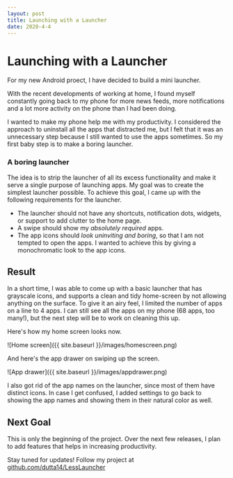 ```yaml
---
layout: post
title: Launching with a Launcher
date: 2020-4-4
---
```


# Launching with a Launcher

For my new Android proect, I have decided to build a mini launcher. 

With the recent developments of working at home, I found myself constantly going back to my phone for more news feeds, more notifications and a lot more activity on the phone than I had been doing. 

I wanted to make my phone help me with my productivity. I considered the approach to uninstall all the apps that distracted me, but I felt that it was an unnecessary step because I still wanted to use the apps sometimes. So my first baby step is to make a boring launcher.

### A boring launcher

The idea is to strip the launcher of all its excess functionality and make it serve a single purpose of launching apps. My goal was to create the simplest launcher possible. To achieve this goal, I came up with the following requirements for the launcher. 

* The launcher should not have any shortcuts, notification dots, widgets, or support to add clutter to the home page.
* A swipe should show my *absolutely required* apps.
* The app icons should *look uninviting and boring*, so that I am not tempted to open the apps. I wanted to achieve this by giving a monochromatic look to the app icons.

## Result

In a short time, I was able to come up with a basic launcher that has grayscale icons, and supports a clean and tidy home-screen by not allowing anything on the surface. To give it an airy feel, I limited the number of apps on a line to 4 apps. I can still see all the apps on my phone (68 apps, too many!), but the next step will be to work on cleaning this up.

Here's how my home screen looks now.

![Home screen]({{ site.baseurl }}/images/homescreen.png)

And here's the app drawer on swiping up the screen.

![App drawer]({{ site.baseurl }}/images/appdrawer.png)



I also got rid of the app names on the launcher, since most of them have distinct icons. In case I get confused, I added settings to go back to showing the app names and showing them in their natural color as well.

## Next Goal

This is only the beginning of the project. Over the next few releases, I plan to add features that helps in increasing productivity.

Stay tuned for updates! Follow my project at [github.com/dutta14/LessLauncher](https://github.com/dutta14/LessLauncher)

